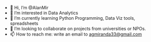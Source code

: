 - 👋 Hi, I’m @AlanMir
- 👀 I’m interested in Data Analytics
- 🌱 I’m currently learning Python Programming, Data Viz tools, spreadsheets
- 💞️ I’m looking to collaborate on projects from universities or NPOs.
- 📫 How to reach me: write an email to agmiranda33@gmail.com

<!---
AlanMir/AlanMir is a ✨ special ✨ repository because its `README.md` (this file) appears on your GitHub profile.
You can click the Preview link to take a look at your changes.
--->
